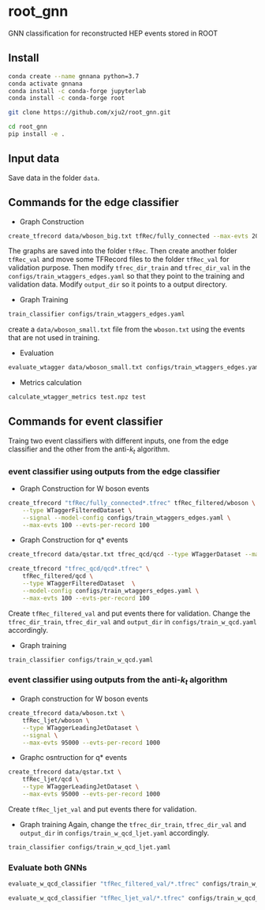 # root_gnn
GNN classification for reconstructed HEP events stored in ROOT

## Install
```bash
conda create --name gnnana python=3.7
conda activate gnnana
conda install -c conda-forge jupyterlab
conda install -c conda-forge root

git clone https://github.com/xju2/root_gnn.git

cd root_gnn
pip install -e .
```

## Input data
Save data in the folder `data`.

## Commands for the edge classifier
* Graph Construction
```bash
create_tfrecord data/wboson_big.txt tfRec/fully_connected --max-evts 200 --evts-per-record 200 --type WTaggerDataset
```
The graphs are saved into the folder `tfRec`. Then create another folder `tfRec_val` and move some TFRecord files to the folder `tfRec_val` for validation purpose.
Then modify `tfrec_dir_train` and `tfrec_dir_val` in the `configs/train_wtaggers_edges.yaml` so that they point to the training and validation data. 
Modify `output_dir` so it points to a output directory.
* Graph Training
```bash
train_classifier configs/train_wtaggers_edges.yaml
```

create a `data/wboson_small.txt` file from the `wboson.txt` using the events that are not used in training.
* Evaluation
```bash
evaluate_wtagger data/wboson_small.txt configs/train_wtaggers_edges.yaml test --nevts 10
```

* Metrics calculation
```bash
calculate_wtagger_metrics test.npz test
```

## Commands for event classifier
Traing two event classifiers with different inputs, one from the edge classifier and the other from the anti-$k_t$ algorithm.

### event classifier using outputs from the edge classifier
* Graph Construction for W boson events
```bash
create_tfrecord "tfRec/fully_connected*.tfrec" tfRec_filtered/wboson \
    --type WTaggerFilteredDataset \
    --signal --model-config configs/train_wtaggers_edges.yaml \
    --max-evts 100 --evts-per-record 100
```

* Graph Construction for q* events
```bash
create_tfrecord data/qstar.txt tfrec_qcd/qcd --type WTaggerDataset --max-evts 100 --evts-per-record 100
```
```bash
create_tfrecord "tfrec_qcd/qcd*.tfrec" \
	tfRec_filtered/qcd \
	--type WTaggerFilteredDataset  \
    --model-config configs/train_wtaggers_edges.yaml \
	--max-evts 100 --evts-per-record 100
```
Create `tfRec_filtered_val` and put events there for validation.
Change the `tfrec_dir_train`, `tfrec_dir_val` and `output_dir` in `configs/train_w_qcd.yaml` accordingly.
* Graph training
```bash
train_classifier configs/train_w_qcd.yaml
```

### event classifier using outputs from the anti-$k_t$ algorithm
* Graph construction for W boson events
```bash
create_tfrecord data/wboson.txt \
	tfRec_ljet/wboson \
	--type WTaggerLeadingJetDataset \
	--signal \
	--max-evts 95000 --evts-per-record 1000
```

* Graphc osntruction for q* events
```bash
create_tfrecord data/qstar.txt \
	tfRec_ljet/qcd \
	--type WTaggerLeadingJetDataset \
	--max-evts 95000 --evts-per-record 1000
```
Create `tfRec_ljet_val` and put events there for validation.
* Graph training
Again, change the `tfrec_dir_train`, `tfrec_dir_val` and `output_dir` in `configs/train_w_qcd_ljet.yaml` accordingly.
```bash
train_classifier configs/train_w_qcd_ljet.yaml
```

### Evaluate both GNNs
```bash
evaluate_w_qcd_classifier "tfRec_filtered_val/*.tfrec" configs/train_w_qcd.yaml classifier_gnn
```
```bash
evaluate_w_qcd_classifier "tfRec_ljet_val/*.tfrec" configs/train_w_qcd_ljet.yaml classifier_ljet
```